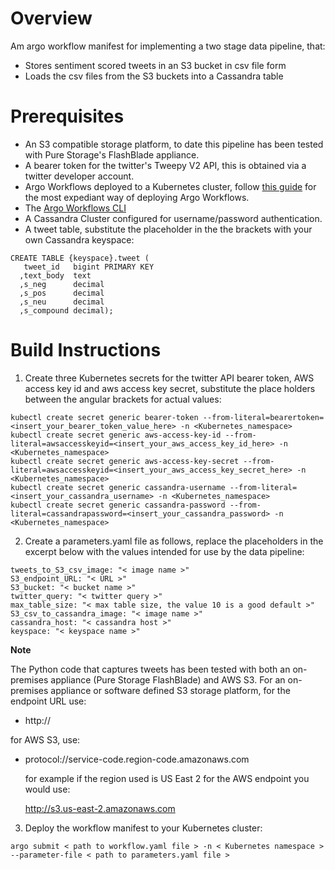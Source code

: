 # Overview

Am argo workflow manifest for implementing a two stage data pipeline, that:

- Stores sentiment scored tweets in an S3 bucket in csv file form
- Loads the csv files from the S3 buckets into a Cassandra table

# Prerequisites

- An S3 compatible storage platform, to date this pipeline has been tested with Pure Storage's FlashBlade appliance.
- A bearer token for the twitter's Tweepy V2 API, this is obtained via a twitter developer account.
- Argo Workflows deployed to a Kubernetes cluster, follow [this guide](https://argoproj.github.io/argo-workflows/quick-start/)
  for the most expediant way of deploying Argo Workflows.
- The [Argo Workflows CLI](https://argoproj.github.io/argo-workflows/cli/)
- A Cassandra Cluster configured for username/password authentication.
- A tweet table, substitute the placeholder in the the brackets with your own Cassandra keyspace:
```
CREATE TABLE {keyspace}.tweet (
   tweet_id   bigint PRIMARY KEY
  ,text_body  text
  ,s_neg      decimal 
  ,s_pos      decimal
  ,s_neu      decimal
  ,s_compound decimal);
```

# Build Instructions

1. Create three Kubernetes secrets for the twitter API bearer token, AWS access key id and aws access key secret, substitute the place holders
   between the angular brackets for actual values:

```
kubectl create secret generic bearer-token --from-literal=bearertoken=<insert_your_bearer_token_value_here> -n <Kubernetes_namespace>
kubectl create secret generic aws-access-key-id --from-literal=awsaccesskeyid=<insert_your_aws_access_key_id_here> -n <Kubernetes_namespace>
kubectl create secret generic aws-access-key-secret --from-literal=awsaccesskeyid=<insert_your_aws_access_key_secret_here> -n <Kubernetes_namespace>
kubectl create secret generic cassandra-username --from-literal=<insert_your_cassandra_username> -n <Kubernetes_namespace>
kubectl create secret generic cassandra-password --from-literal=cassandrapassword=<insert_your_cassandra_password> -n <Kubernetes_namespace>
```

2. Create a parameters.yaml file as follows, replace the placeholders in the excerpt below with the values intended for use by the data pipeline:

```
tweets_to_S3_csv_image: "< image name >" 
S3_endpoint_URL: "< URL >"
S3_bucket: "< bucket name >"
twitter_query: "< twitter query >"
max_table_size: "< max table size, the value 10 is a good default >"
S3_csv_to_cassandra_image: "< image name >"
cassandra_host: "< cassandra host >"
keyspace: "< keyspace name >"
```

**Note**

The Python code that captures tweets has been tested with both an on-premises appliance (Pure Storage FlashBlade) and AWS S3. For an on-premises appliance
or software defined S3 storage platform, for the endpoint URL use:

- http://<IP address>
  
for AWS S3, use:

- protocol://service-code.region-code.amazonaws.com
  
  for example if the region used is US East 2 for the AWS endpoint you would use:  

  http://s3.us-east-2.amazonaws.com

3. Deploy the workflow manifest to your Kubernetes cluster:
```
argo submit < path to workflow.yaml file > -n < Kubernetes namespace > --parameter-file < path to parameters.yaml file >
```
